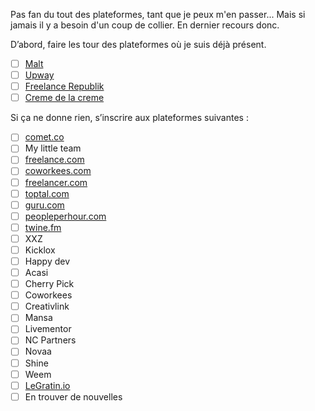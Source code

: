 Pas fan du tout des plateformes, tant que je peux m'en passer... Mais si jamais il y a besoin d'un coup de collier. En dernier recours donc.

D’abord, faire les tour des plateformes où je suis déjà présent.

- [ ] [Malt](https://www.malt.fr/profile/thibaudduthoit)
- [ ] [Upway](https://www.upway.io/fr/freelance/dashboard)
- [ ] [Freelance Republik](https://www.freelancerepublik.com/dashboard)
- [ ] [Creme de la creme](https://freelancer.cremedelacreme.io/missions)

Si ça ne donne rien, s’inscrire aux plateformes suivantes :

-   [ ] [comet.co](http://comet.co/)
-   [ ] My little team
-   [ ] [freelance.com](http://freelance.com/)
-   [ ] [coworkees.com](http://coworkees.com/)
-   [ ] [freelancer.com](http://freelancer.com/)
-   [ ] [toptal.com](http://toptal.com/)
-   [ ] [guru.com](http://guru.com/)
-   [ ] [peopleperhour.com](http://peopleperhour.com/)
-   [ ] [twine.fm](http://twine.fm/)
-   [ ] XXZ
-   [ ] Kicklox
-   [ ] Happy dev
-   [ ] Acasi
-   [ ] Cherry Pick
-   [ ] Coworkees
-   [ ] Creativlink
-   [ ] Mansa
-   [ ] Livementor
-   [ ] NC Partners
-   [ ] Novaa
-   [ ] Shine
-   [ ] Weem
-   [ ] [LeGratin.io](http://LeGratin.io)
-   [ ] En trouver de nouvelles